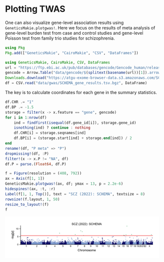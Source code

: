 # Plotting TWAS

One can also visualize gene-level association results using `GeneticsMakie.plotgwas!`.
Here we focus on the results of meta analysis of gene-level burden test from case and control studies
and gene-level Poisson test from family trio studies for schizophrenia.

```julia
using Pkg
Pkg.add(["GeneticsMakie", "CairoMakie", "CSV", "DataFrames"])
```

```julia
using GeneticsMakie, CairoMakie, CSV, DataFrames
url = "https://ftp.ebi.ac.uk/pub/databases/gencode/Gencode_human/release_39/GRCh37_mapping/gencode.v39lift37.annotation.gtf.gz"
gencode = Arrow.Table("data/gencode/$(splitext(basename(url))[1]).arrow")|> DataFrame
Downloads.download("https://atgu-exome-browser-data.s3.amazonaws.com/SCHEMA/SCHEMA_gene_results.tsv.bgz", "data/gwas/SCHEMA_gene_results.tsv.bgz")
df = CSV.read("data/gwas/SCHEMA_gene_results.tsv.bgz", DataFrame)
```

The key is to calculate coordinates for each gene in the summary statistics.

```julia
df.CHR .= "1"
df.BP .= -1.5
storage = filter(x -> x.feature == "gene", gencode)
for i in 1:nrow(df)
    ind = findfirst(isequal(df.gene_id[i]), storage.gene_id)
    isnothing(ind) ? continue : nothing
    df.CHR[i] = storage.seqnames[ind]
    df.BP[i] = (storage.start[ind] + storage.end[ind]) / 2
end
rename!(df, "P meta" => "P")
dropmissing!(df, :P)
filter!(x -> x.P != "NA", df)
df.P = parse.(Float64, df.P)
```

```julia
f = Figure(resolution = (408, 792))
ax = Axis(f[1, 1])
GeneticsMakie.plotgwas!(ax, df; ymax = 13, p = 2.2e-6)
hidespines!(ax, :t, :r)
Label(f[1, 1, Top()], text = "SCZ (2022): SCHEMA", textsize = 8)
rowsize!(f.layout, 1, 50)
resize_to_layout!(f)
f
```
![](../figs/schema.png)